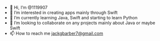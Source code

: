 - 👋 Hi, I’m @1119907
- 👀 I’m interested in creating apps mainly through Swift
- 🌱 I’m currently learning Java, Swift and starting to learn Python
- 💞️ I’m looking to collaborate on any projects mainly about Java or maybe Swift
- 📫 How to reach me jackgbarber7@gmail.com

<!---
1119907/1119907 is a ✨ special ✨ repository because its `README.md` (this file) appears on your GitHub profile.
You can click the Preview link to take a look at your changes.
--->
